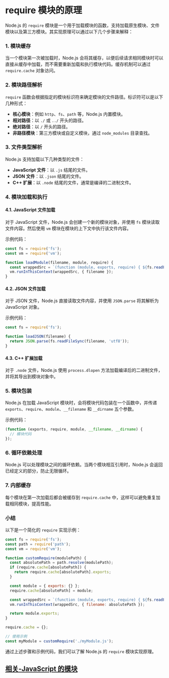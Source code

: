 # require 模块的原理

Node.js 的 `require` 模块是一个用于加载模块的函数，支持加载原生模块、文件模块以及第三方模块。其实现原理可以通过以下几个步骤来解释：

### 1. 模块缓存

当一个模块第一次被加载时，Node.js 会将其缓存，以便后续请求相同模块时可以直接从缓存中加载，而不需要重新加载和执行模块代码。缓存机制可以通过 `require.cache` 对象访问。

### 2. 模块路径解析

`require` 函数会根据指定的模块标识符来确定模块的文件路径。标识符可以是以下几种形式：

- **核心模块**：例如 `http`、`fs`、`path` 等，Node.js 内置模块。
- **相对路径**：以 `./` 或 `../` 开头的路径。
- **绝对路径**：以 `/` 开头的路径。
- **非路径模块**：第三方模块或自定义模块，通过 `node_modules` 目录查找。

### 3. 文件类型解析

Node.js 支持加载以下几种类型的文件：

- **JavaScript 文件**：以 `.js` 结尾的文件。
- **JSON 文件**：以 `.json` 结尾的文件。
- **C++ 扩展**：以 `.node` 结尾的文件，通常是编译的二进制文件。

### 4. 模块加载和执行

#### 4.1. JavaScript 文件加载

对于 JavaScript 文件，Node.js 会创建一个新的模块对象，并使用 `fs` 模块读取文件内容。然后使用 `vm` 模块在模块的上下文中执行该文件内容。

示例代码：
```javascript
const fs = require('fs');
const vm = require('vm');

function loadModule(filename, module, require) {
  const wrappedSrc = `(function (module, exports, require) { ${fs.readFileSync(filename, 'utf8')} })(module, module.exports, require);`;
  vm.runInThisContext(wrappedSrc, { filename });
}
```

#### 4.2. JSON 文件加载

对于 JSON 文件，Node.js 直接读取文件内容，并使用 `JSON.parse` 将其解析为 JavaScript 对象。

示例代码：
```javascript
const fs = require('fs');

function loadJSON(filename) {
  return JSON.parse(fs.readFileSync(filename, 'utf8'));
}
```

#### 4.3. C++ 扩展加载

对于 `.node` 文件，Node.js 使用 `process.dlopen` 方法加载编译后的二进制文件，并将其导出到模块对象中。

### 5. 模块包装

Node.js 在加载 JavaScript 模块时，会将模块代码包装在一个函数中，并传递 `exports`、`require`、`module`、`__filename` 和 `__dirname` 五个参数。

示例代码：
```javascript
(function (exports, require, module, __filename, __dirname) {
  // 模块代码
});
```

### 6. 循环依赖处理

Node.js 可以处理模块之间的循环依赖。当两个模块相互引用时，Node.js 会返回已经定义的部分，防止无限循环。

### 7. 内部缓存

每个模块在第一次加载后都会被缓存到 `require.cache` 中，这样可以避免重复加载相同模块，提高性能。

### 小结

以下是一个简化的 `require` 实现示例：

```javascript
const fs = require('fs');
const path = require('path');
const vm = require('vm');

function customRequire(modulePath) {
  const absolutePath = path.resolve(modulePath);
  if (require.cache[absolutePath]) {
    return require.cache[absolutePath].exports;
  }

  const module = { exports: {} };
  require.cache[absolutePath] = module;

  const wrappedSrc = `(function (module, exports, require) { ${fs.readFileSync(absolutePath, 'utf8')} })(module, module.exports, customRequire);`;
  vm.runInThisContext(wrappedSrc, { filename: absolutePath });

  return module.exports;
}

require.cache = {};

// 使用示例
const myModule = customRequire('./myModule.js');
```

通过上述步骤和示例代码，我们可以了解 Node.js 的 `require` 模块实现原理。

## [相关-JavaScript 的模块](/javascript/utility/module.html#node-js)
